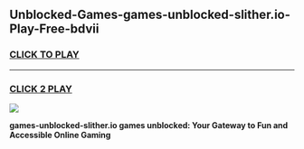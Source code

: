 
## Unblocked-Games-games-unblocked-slither.io-Play-Free-bdvii
<h3>
<a href="https://premium76.site?title=games-unblocked-slither.io&ref=21A">CLICK TO PLAY</a></h3>
<hr>

<h3>
<a href="https://premium76.site?title=games-unblocked-slither.io&ref=21A">CLICK 2 PLAY</a>
  
</h3>

<a href="https://premium76.site?title=games-unblocked-slither.io&ref=21A"><img src="https://clearcache.store/games.png"></a>


**games-unblocked-slither.io games unblocked: Your Gateway to Fun and Accessible Online Gaming**
